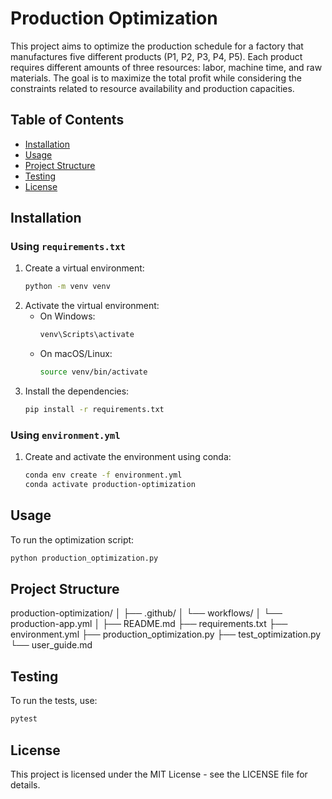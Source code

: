 # Production Optimization

This project aims to optimize the production schedule for a factory that manufactures five different products (P1, P2, P3, P4, P5). Each product requires different amounts of three resources: labor, machine time, and raw materials. The goal is to maximize the total profit while considering the constraints related to resource availability and production capacities.

## Table of Contents
- [Installation](#installation)
- [Usage](#usage)
- [Project Structure](#project-structure)
- [Testing](#testing)
- [License](#license)

## Installation

### Using `requirements.txt`
1. Create a virtual environment:
    ```sh
    python -m venv venv
    ```
2. Activate the virtual environment:
    - On Windows:
        ```sh
        venv\Scripts\activate
        ```
    - On macOS/Linux:
        ```sh
        source venv/bin/activate
        ```
3. Install the dependencies:
    ```sh
    pip install -r requirements.txt
    ```

### Using `environment.yml`
1. Create and activate the environment using conda:
    ```sh
    conda env create -f environment.yml
    conda activate production-optimization
    ```

## Usage

To run the optimization script:
```sh
python production_optimization.py
```

## Project Structure

production-optimization/
│
├── .github/
│   └── workflows/
│       └── production-app.yml
│
├── README.md
├── requirements.txt
├── environment.yml
├── production_optimization.py
├── test_optimization.py
└── user_guide.md

## Testing
To run the tests, use:
```sh
pytest
```

## License
This project is licensed under the MIT License - see the LICENSE file for details.
